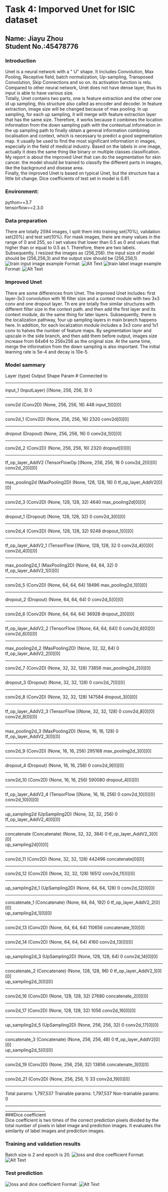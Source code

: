 # Task 4: Imporved Unet for ISIC dataset
## Name: Jiayu Zhou <br> Student No.:45478776
###  Introduction
Unet is a neural network with a " U" shape. It includes Convolution, Max Pooling, Receptive field, batch normalization, Up-sampling, Transposed Convolution, 
Skip Connections and so on. its activation function is relu. Compared to other neural network, Unet does not have dense layer, thus its input is able to have various size.<br>
Totally, Unet contains two parts, one is feature extraction and the other one id up sampling, this structure also called as encoder and decoder. 
In feature extraction, image size will be changed because of max pooling. In up sampling, for each up sampling, 
it will merge with feature extraction layer that has the same size. 
Therefore, it works because it combines the location information from the down sampling path with the contextual information in the up sampling path to finally 
obtain a general information combining localisation and context, which is necessary to predict a good segmentation map. It usually be used to find the most significant 
information in images, especially in the field of medical industry. Based on the labels in one image, actually it does the same thing like binary or multiple classes 
classification.  My report is about the improved Unet that can do the segmentation for skin cancer. the model should be trained to classify the different parts in images,
like the background and disease area.<br>
Finally, the improved Unet is based on typical Unet, but the structure has a little bit change. Dice coefficients of test set in model is 0.81.<br>


### Environment: <br>
python==3.7<br> tensorflow==2.3.0 
### Data preparation
There are totally 2594 images, I split them into training set(70%), validation set(20%) and test set(10%). 
For mask images, there are many values in the range of 0 and 255, so I set values that lower than 0.5 as 0 and values that higher than or equal to 0.5 as 1. 
Therefore, there are two labels. Subsequently, I resized the images as (256,256). the input size of model should be (256,256,3) and the output size should be (256,256,1).<br>
![train input image example](/images/X_train.png)
Format: ![Alt Text](url)
![train label image example](/images/y_train.png)
Format: ![Alt Text](url)
### Improved Unet <br>
There are some differences from Unet. 
The improved Unet includes: first layer-3x3 convolution with 16 filter size and a context module with two 3x3 conv and one dropout layer. Th
ere are totally five similar structures with different filter size in the context path. and then add the first layer and its context module, 
do the same thing for later layers. Subsequently, there is the localization pathway, four up sampling layers in main branch happens here. 
In addition, for each localization module includes a 3x3 conv and 1x1 conv to halves the number of feature maps.
By segmentation layer and upscale in the side branch, and then add them before output, images size increase from 64x64 to 256x256 as the original size.
At the same time, merge the information from the down sampling is also important. The initial learning rate is 5e-4 and decay is 10e-5. <br>

### Model sammary<br>
Layer (type)                    Output Shape         Param #     Connected to                     
__________________________________________________________________________________________________
input_1 (InputLayer)            [(None, 256, 256, 3) 0                                            
__________________________________________________________________________________________________
conv2d (Conv2D)                 (None, 256, 256, 16) 448         input_1[0][0]                    
__________________________________________________________________________________________________
conv2d_1 (Conv2D)               (None, 256, 256, 16) 2320        conv2d[0][0]                     
__________________________________________________________________________________________________
dropout (Dropout)               (None, 256, 256, 16) 0           conv2d_1[0][0]                   
__________________________________________________________________________________________________
conv2d_2 (Conv2D)               (None, 256, 256, 16) 2320        dropout[0][0]                    
__________________________________________________________________________________________________
tf_op_layer_AddV2 (TensorFlowOp [(None, 256, 256, 16 0           conv2d_2[0][0]                   
                                                                 conv2d_2[0][0]                   
__________________________________________________________________________________________________
max_pooling2d (MaxPooling2D)    (None, 128, 128, 16) 0           tf_op_layer_AddV2[0][0]          
__________________________________________________________________________________________________
conv2d_3 (Conv2D)               (None, 128, 128, 32) 4640        max_pooling2d[0][0]              
__________________________________________________________________________________________________
dropout_1 (Dropout)             (None, 128, 128, 32) 0           conv2d_3[0][0]                   
__________________________________________________________________________________________________
conv2d_4 (Conv2D)               (None, 128, 128, 32) 9248        dropout_1[0][0]                  
__________________________________________________________________________________________________
tf_op_layer_AddV2_1 (TensorFlow [(None, 128, 128, 32 0           conv2d_4[0][0]                   
                                                                 conv2d_4[0][0]                   
__________________________________________________________________________________________________
max_pooling2d_1 (MaxPooling2D)  (None, 64, 64, 32)   0           tf_op_layer_AddV2_1[0][0]        
__________________________________________________________________________________________________
conv2d_5 (Conv2D)               (None, 64, 64, 64)   18496       max_pooling2d_1[0][0]            
__________________________________________________________________________________________________
dropout_2 (Dropout)             (None, 64, 64, 64)   0           conv2d_5[0][0]                   
__________________________________________________________________________________________________
conv2d_6 (Conv2D)               (None, 64, 64, 64)   36928       dropout_2[0][0]                  
__________________________________________________________________________________________________
tf_op_layer_AddV2_2 (TensorFlow [(None, 64, 64, 64)] 0           conv2d_6[0][0]                   
                                                                 conv2d_6[0][0]                   
__________________________________________________________________________________________________
max_pooling2d_2 (MaxPooling2D)  (None, 32, 32, 64)   0           tf_op_layer_AddV2_2[0][0]        
__________________________________________________________________________________________________
conv2d_7 (Conv2D)               (None, 32, 32, 128)  73856       max_pooling2d_2[0][0]            
__________________________________________________________________________________________________
dropout_3 (Dropout)             (None, 32, 32, 128)  0           conv2d_7[0][0]                   
__________________________________________________________________________________________________
conv2d_8 (Conv2D)               (None, 32, 32, 128)  147584      dropout_3[0][0]                  
__________________________________________________________________________________________________
tf_op_layer_AddV2_3 (TensorFlow [(None, 32, 32, 128) 0           conv2d_8[0][0]                   
                                                                 conv2d_8[0][0]                   
__________________________________________________________________________________________________
max_pooling2d_3 (MaxPooling2D)  (None, 16, 16, 128)  0           tf_op_layer_AddV2_3[0][0]        
__________________________________________________________________________________________________
conv2d_9 (Conv2D)               (None, 16, 16, 256)  295168      max_pooling2d_3[0][0]            
__________________________________________________________________________________________________
dropout_4 (Dropout)             (None, 16, 16, 256)  0           conv2d_9[0][0]                   
__________________________________________________________________________________________________
conv2d_10 (Conv2D)              (None, 16, 16, 256)  590080      dropout_4[0][0]                  
__________________________________________________________________________________________________
tf_op_layer_AddV2_4 (TensorFlow [(None, 16, 16, 256) 0           conv2d_10[0][0]                  
                                                                 conv2d_10[0][0]                  
__________________________________________________________________________________________________
up_sampling2d (UpSampling2D)    (None, 32, 32, 256)  0           tf_op_layer_AddV2_4[0][0]        
__________________________________________________________________________________________________
concatenate (Concatenate)       (None, 32, 32, 384)  0           tf_op_layer_AddV2_3[0][0]        
                                                                 up_sampling2d[0][0]              
__________________________________________________________________________________________________
conv2d_11 (Conv2D)              (None, 32, 32, 128)  442496      concatenate[0][0]                
__________________________________________________________________________________________________
conv2d_12 (Conv2D)              (None, 32, 32, 128)  16512       conv2d_11[0][0]                  
__________________________________________________________________________________________________
up_sampling2d_1 (UpSampling2D)  (None, 64, 64, 128)  0           conv2d_12[0][0]                  
__________________________________________________________________________________________________
concatenate_1 (Concatenate)     (None, 64, 64, 192)  0           tf_op_layer_AddV2_2[0][0]        
                                                                 up_sampling2d_1[0][0]            
__________________________________________________________________________________________________
conv2d_13 (Conv2D)              (None, 64, 64, 64)   110656      concatenate_1[0][0]              
__________________________________________________________________________________________________
conv2d_14 (Conv2D)              (None, 64, 64, 64)   4160        conv2d_13[0][0]                  
__________________________________________________________________________________________________
up_sampling2d_3 (UpSampling2D)  (None, 128, 128, 64) 0           conv2d_14[0][0]                  
__________________________________________________________________________________________________
concatenate_2 (Concatenate)     (None, 128, 128, 96) 0           tf_op_layer_AddV2_1[0][0]        
                                                                 up_sampling2d_3[0][0]            
__________________________________________________________________________________________________
conv2d_16 (Conv2D)              (None, 128, 128, 32) 27680       concatenate_2[0][0]              
__________________________________________________________________________________________________
conv2d_17 (Conv2D)              (None, 128, 128, 32) 1056        conv2d_16[0][0]                  
__________________________________________________________________________________________________
up_sampling2d_5 (UpSampling2D)  (None, 256, 256, 32) 0           conv2d_17[0][0]                  
__________________________________________________________________________________________________
concatenate_3 (Concatenate)     (None, 256, 256, 48) 0           tf_op_layer_AddV2[0][0]          
                                                                 up_sampling2d_5[0][0]            
__________________________________________________________________________________________________
conv2d_19 (Conv2D)              (None, 256, 256, 32) 13856       concatenate_3[0][0]              
__________________________________________________________________________________________________
conv2d_21 (Conv2D)              (None, 256, 256, 1)  33          conv2d_19[0][0]                  
__________________________________________________________________________________________________
Total params: 1,797,537
Trainable params: 1,797,537
Non-trainable params: 0
__________________________________________________________________________________________________<br>
###Dice coefficient<br>
Dice coefficient is two times of the correct prediction pixels divided by the total number of pixels in label image and prediction images. 
It evaluates the similarity of label images and prediction images.<br>


### Training and validation results<br>
Batch size is 2 and epoch is 20.
![loss and dice coefficient](/images/trainresult.png)
Format: ![Alt Text](url)
### Test prediction<br>
![loss and dice coefficient](/images/testresult.png)
Format: ![Alt Text](url)
